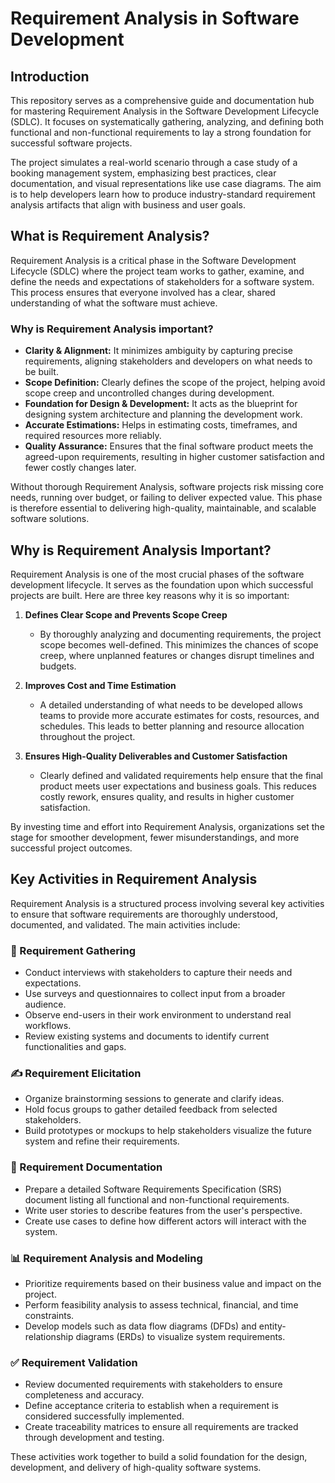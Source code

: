 # Requirement Analysis in Software Development

## Introduction

This repository serves as a comprehensive guide and documentation hub for mastering Requirement Analysis in the Software Development Lifecycle (SDLC). It focuses on systematically gathering, analyzing, and defining both functional and non-functional requirements to lay a strong foundation for successful software projects.

The project simulates a real-world scenario through a case study of a booking management system, emphasizing best practices, clear documentation, and visual representations like use case diagrams. The aim is to help developers learn how to produce industry-standard requirement analysis artifacts that align with business and user goals.

## What is Requirement Analysis?

Requirement Analysis is a critical phase in the Software Development Lifecycle (SDLC) where the project team works to gather, examine, and define the needs and expectations of stakeholders for a software system. This process ensures that everyone involved has a clear, shared understanding of what the software must achieve.

### Why is Requirement Analysis important?

- **Clarity & Alignment:** It minimizes ambiguity by capturing precise requirements, aligning stakeholders and developers on what needs to be built.
- **Scope Definition:** Clearly defines the scope of the project, helping avoid scope creep and uncontrolled changes during development.
- **Foundation for Design & Development:** It acts as the blueprint for designing system architecture and planning the development work.
- **Accurate Estimations:** Helps in estimating costs, timeframes, and required resources more reliably.
- **Quality Assurance:** Ensures that the final software product meets the agreed-upon requirements, resulting in higher customer satisfaction and fewer costly changes later.

Without thorough Requirement Analysis, software projects risk missing core needs, running over budget, or failing to deliver expected value. This phase is therefore essential to delivering high-quality, maintainable, and scalable software solutions.

## Why is Requirement Analysis Important?

Requirement Analysis is one of the most crucial phases of the software development lifecycle. It serves as the foundation upon which successful projects are built. Here are three key reasons why it is so important:

1. **Defines Clear Scope and Prevents Scope Creep**
   - By thoroughly analyzing and documenting requirements, the project scope becomes well-defined. This minimizes the chances of scope creep, where unplanned features or changes disrupt timelines and budgets.

2. **Improves Cost and Time Estimation**
   - A detailed understanding of what needs to be developed allows teams to provide more accurate estimates for costs, resources, and schedules. This leads to better planning and resource allocation throughout the project.

3. **Ensures High-Quality Deliverables and Customer Satisfaction**
   - Clearly defined and validated requirements help ensure that the final product meets user expectations and business goals. This reduces costly rework, ensures quality, and results in higher customer satisfaction.

By investing time and effort into Requirement Analysis, organizations set the stage for smoother development, fewer misunderstandings, and more successful project outcomes.

## Key Activities in Requirement Analysis

Requirement Analysis is a structured process involving several key activities to ensure that software requirements are thoroughly understood, documented, and validated. The main activities include:

### 📌 Requirement Gathering
- Conduct interviews with stakeholders to capture their needs and expectations.
- Use surveys and questionnaires to collect input from a broader audience.
- Observe end-users in their work environment to understand real workflows.
- Review existing systems and documents to identify current functionalities and gaps.

### ✍️ Requirement Elicitation
- Organize brainstorming sessions to generate and clarify ideas.
- Hold focus groups to gather detailed feedback from selected stakeholders.
- Build prototypes or mockups to help stakeholders visualize the future system and refine their requirements.

### 📝 Requirement Documentation
- Prepare a detailed Software Requirements Specification (SRS) document listing all functional and non-functional requirements.
- Write user stories to describe features from the user's perspective.
- Create use cases to define how different actors will interact with the system.

### 📊 Requirement Analysis and Modeling
- Prioritize requirements based on their business value and impact on the project.
- Perform feasibility analysis to assess technical, financial, and time constraints.
- Develop models such as data flow diagrams (DFDs) and entity-relationship diagrams (ERDs) to visualize system requirements.

### ✅ Requirement Validation
- Review documented requirements with stakeholders to ensure completeness and accuracy.
- Define acceptance criteria to establish when a requirement is considered successfully implemented.
- Create traceability matrices to ensure all requirements are tracked through development and testing.

These activities work together to build a solid foundation for the design, development, and delivery of high-quality software systems.
